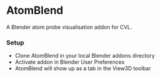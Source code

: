 # AtomBlend #

A Blender atom probe visualisation addon for CVL.

### Setup ###

* Clone AtomBlend in your local Blender addons directory
* Activate addon in Blender User Preferences
* AtomBlend will show up as a tab in the View3D toolbar
